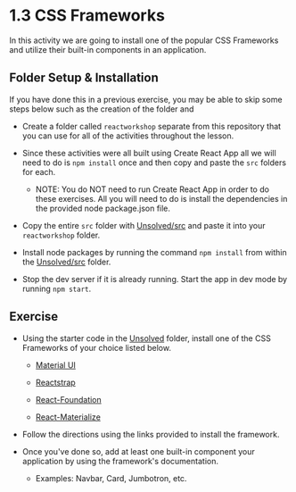 # 1.3 CSS Frameworks

In this activity we are going to install one of the popular CSS Frameworks and utilize their built-in components in an application.

## Folder Setup & Installation

If you have done this in a previous exercise, you may be able to skip some steps below such as the creation of the folder and 

* Create a folder called `reactworkshop` separate from this repository that you can use for all of the activities throughout the lesson.

* Since these activities were all built using Create React App all we will need to do is `npm install` once and then copy and paste the `src` folders for each.

	* NOTE: You do NOT need to run Create React App in order to do these exercises. All you will need to do is install the dependencies in the provided node package.json file.

* Copy the entire `src` folder with [Unsolved/src](Unsolved/src) and paste it into your `reactworkshop` folder.

* Install node packages by running the command `npm install` from within the [Unsolved/src](Unsolved/src) folder.

* Stop the dev server if it is already running. Start the app in dev mode by running `npm start`.

## Exercise

* Using the starter code in the [Unsolved](Unsolved) folder, install one of the CSS Frameworks of your choice listed below.

	* [Material UI](https://material-ui.com/getting-started/installation/)

	* [Reactstrap](https://reactstrap.github.io/)

	* [React-Foundation](https://github.com/digiaonline/react-foundation#install)

	* [React-Materialize](https://github.com/react-materialize/react-materialize#install)

* Follow the directions using the links provided to install the framework.

* Once you've done so, add at least one built-in component your application by using the framework's documentation.

	* Examples: Navbar, Card, Jumbotron, etc.